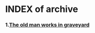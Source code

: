 # INDEX of archive

### 1.[The old man works in graveyard](https://www.orcsera.com/archive/the-old-man-works-in-graveyard.html)

